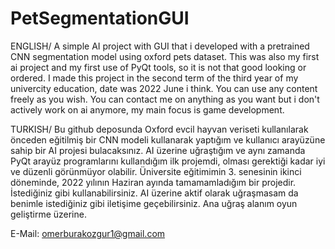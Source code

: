 # PetSegmentationGUI
ENGLISH/
A simple AI project with GUI that i developed with a pretrained CNN segmentation model using oxford pets dataset. This was also my first ai project and my first use of PyQt tools, so it is not that good looking or ordered. I made this project in the second term of the third year of my univercity education, date was 2022 June i think. You can use any content freely as you wish. You can contact me on anything as you want but i don't actively work on ai anymore, my main focus is game development.

TURKISH/
Bu github deposunda Oxford evcil hayvan veriseti kullanılarak önceden eğitilmiş bir CNN modeli kullanarak yaptığım ve kullanıcı arayüzüne sahip bir AI projesi bulacaksınız. AI üzerine uğraştığım ve aynı zamanda PyQt arayüz programlarını kullandığım ilk projemdi, olması gerektiği kadar iyi ve düzenli görünmüyor olabilir. Üniversite eğitimimin 3. senesinin ikinci döneminde, 2022 yılının Haziran ayında tamamamladığım bir projedir. İstediğiniz gibi kullanabilirsiniz. AI üzerine aktif olarak uğraşmasam da benimle istediğiniz gibi iletişime geçebilirsiniz. Ana uğraş alanım oyun geliştirme üzerine. 

E-Mail: omerburakozgur1@gmail.com
